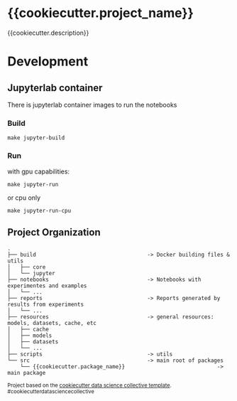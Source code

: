 {{cookiecutter.project_name}}
==============================

{{cookiecutter.description}}

# Development
## Jupyterlab container
There is jupyterlab container images to run the notebooks
### Build
```make jupyter-build```

### Run
with gpu capabilities:

```make jupyter-run```

or cpu only

```make jupyter-run-cpu```

Project Organization
------------

```
.
├── build                                   -> Docker building files & utils
│   ├── core
│   └── jupyter
├── notebooks                               -> Notebooks with experimentes and examples
│   └── ...
├── reports                                 -> Reports generated by results from experiments
│   └── ...
├── resources                               -> general resources: models, datasets, cache, etc
│   ├── cache
│   ├── models
│   ├── datasets
│   └── ...
├── scripts                                 -> utils
└── src                                     -> main root of packages
    └── {{cookiecutter.package_name}}                             -> main package
```


<p><small>Project based on the <a target="_blank" href="https://github.collective.com/DataScience/project-scaffolding/">cookiecutter data science collective template</a>. #cookiecutterdatasciencecollective</small></p>
